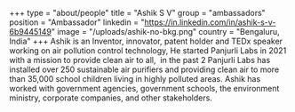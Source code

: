 +++
type = "about/people"
title = "Ashik S V"
group = "ambassadors"
position = "Ambassador"
linkedin = "https://in.linkedin.com/in/ashik-s-v-6b9445149"
image = "/uploads/ashik-no-bkg.png"
country = "Bengaluru, India"
+++
Ashik is an Inventor, innovator, patent holder and TEDx speaker working on air pollution control technology, He started Panjurli Labs in 2021 with a mission to provide clean air to all,  in the past 2 Panjurli Labs has installed over 250 sustainable air purifiers and providing clean air to more than 35,000 school children living in highly polluted areas. Ashik has worked with government agencies, government schools, the environment ministry, corporate companies, and other stakeholders.

